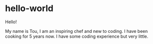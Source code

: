 # hello-world

Hello!

My name is Tou, I am an inspiring chef and new to coding.
I have been cooking for 5 years now.
I have some coding experience but very little. 

